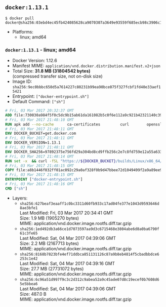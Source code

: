 ## `docker:1.13.1`

```console
$ docker pull docker@sha256:03ebd4ec45fb424085628ca9070307a3649e93559f685ecb98c3906c11eba211
```

-	Platforms:
	-	linux; amd64

### `docker:1.13.1` - linux; amd64

-	Docker Version: 1.12.6
-	Manifest MIME: `application/vnd.docker.distribution.manifest.v2+json`
-	Total Size: **31.8 MB (31804542 bytes)**  
	(compressed transfer size, not on-disk size)
-	Image ID: `sha256:9ec0bbbc650d5a7614227c80231b99ea90bce075f327fcbf1fd40e33aef15421`
-	Entrypoint: `["docker-entrypoint.sh"]`
-	Default Command: `["sh"]`

```dockerfile
# Fri, 03 Mar 2017 20:32:37 GMT
ADD file:730030a984f5f0c5dc9b15ab61da161082b5c0f6e112a9c921b42321140c3927 in / 
# Fri, 03 Mar 2017 21:48:10 GMT
RUN apk add --no-cache 		ca-certificates 		curl 		openssl
# Fri, 03 Mar 2017 21:48:11 GMT
ENV DOCKER_BUCKET=get.docker.com
# Fri, 03 Mar 2017 21:48:11 GMT
ENV DOCKER_VERSION=1.13.1
# Fri, 03 Mar 2017 21:48:11 GMT
ENV DOCKER_SHA256=97892375e756fd29a304bd8cd9ffb256c2e7c8fd759e12a55a6336e15100ad75
# Fri, 03 Mar 2017 21:48:14 GMT
RUN set -x 	&& curl -fSL "https://${DOCKER_BUCKET}/builds/Linux/x86_64/docker-${DOCKER_VERSION}.tgz" -o docker.tgz 	&& echo "${DOCKER_SHA256} *docker.tgz" | sha256sum -c - 	&& tar -xzvf docker.tgz 	&& mv docker/* /usr/local/bin/ 	&& rmdir docker 	&& rm docker.tgz 	&& docker -v
# Fri, 03 Mar 2017 21:48:15 GMT
COPY file:a8b1446f032ff01ac092c29a0af328f0b9d47bbee72d1049499f2a9a89ee988a in /usr/local/bin/ 
# Fri, 03 Mar 2017 21:48:15 GMT
ENTRYPOINT ["docker-entrypoint.sh"]
# Fri, 03 Mar 2017 21:48:16 GMT
CMD ["sh"]
```

-	Layers:
	-	`sha256:627beaf3eaaff1c0bc3311d60fb933c17ad04fe377e1043d9593646d8ae3bfe1`  
		Last Modified: Fri, 03 Mar 2017 20:34:41 GMT  
		Size: 1.9 MB (1905270 bytes)  
		MIME: application/vnd.docker.image.rootfs.diff.tar.gzip
	-	`sha256:1ed492db3a66ce1d7073597aa9d3c6715468e3804abe6d8a0ba6790f61c3fe65`  
		Last Modified: Sat, 04 Mar 2017 04:39:06 GMT  
		Size: 2.2 MB (2167713 bytes)  
		MIME: application/vnd.docker.image.rootfs.diff.tar.gzip
	-	`sha256:8168b7823bfe4ef71ddbca851131126c87a9b8eb4814f5cbadbbdce6253c1e42`  
		Last Modified: Sat, 04 Mar 2017 04:39:16 GMT  
		Size: 27.7 MB (27731072 bytes)  
		MIME: application/vnd.docker.image.rootfs.diff.tar.gzip
	-	`sha256:6c96a51d997f9c3c2d312c9abea52a9c45ade07d8c19ecef0b7608d65e5bbea6`  
		Last Modified: Sat, 04 Mar 2017 04:39:06 GMT  
		Size: 487.0 B  
		MIME: application/vnd.docker.image.rootfs.diff.tar.gzip
